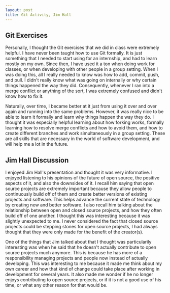 ```yaml
---
layout: post
title: Git Activity, Jim Hall
---
```



## Git Exercises

Personally, I thought the Git exercises that we did in class were extremely helpful. I have never been taught how to use Git formally. It is just something that I needed to start using for an internship, and had to learn mostly on my own. Since then, I have used it a ton when doing work for classes, or when developing with other people in a group setting. When I was doing this, all I really needed to know was how to add, commit, push, and pull. I didn't really know what was going on internally or why certain things happened the way they did. Consequently, whenever I ran into a merge conflict or anything of the sort, I was extremely confused and didn't know how to fix it. 

<!--more-->

Naturally, over time, I became better at it just from using it over and over again and running into the same problems. However, it was really nice to be able to learn it formally and learn why things happen the way they do. I thought it was especially helpful learning about how forking works, formally learning how to resolve merge conflicts and how to avoid them, and how to create different branches and work simultaneously in a group setting. These are all skills that are necessary in the world of software development, and will help me a lot in the future. 

## Jim Hall Discussion

I enjoyed Jim Hall's presentation and thought it was very informative. I enjoyed listening to his opinions of the future of open source, the positive aspects of it, and also the downsides of it. I recall him saying that open source projects are extremely important because they allow people to continuously build off of them and create better versions of existing projects and software. This helps advance the current state of technology by creating new and better software. I also recall him talking about the relationship between open and closed source projects, and how they often build off of one another. I thought this was interesting because it was slightly unexpected to me. I never considered the fact that closed source projects could be stepping stones for open source projects, I had always thought that they were only made for the benefit of the creator(s). 

One of the things that Jim talked about that I thought was particularily interesting was when he said that he doesn't actually contribute to open source projects much anymore. This is because he has more of a responsibility managing projects and people now instead of actually developing. This was interesting to me because it made me think about my own career and how that kind of change could take place after working in development for several years. It also made me wonder if he no longer enjoys contributing to open source projects, or if it is not a good use of his time, or what any other reason for that would be. 